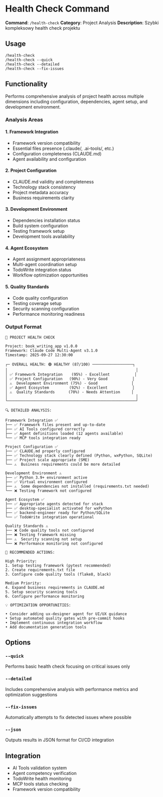 # Health Check Command

**Command**: `/health-check`
**Category**: Project Analysis
**Description**: Szybki kompleksowy health check projektu

## Usage

```
/health-check
/health-check --quick
/health-check --detailed
/health-check --fix-issues
```

## Functionality

Performs comprehensive analysis of project health across multiple dimensions including configuration, dependencies, agent setup, and development environment.

### Analysis Areas

#### 1. Framework Integration
- Framework version compatibility
- Essential files presence (.claude/, .ai-tools/, etc.)
- Configuration completeness (CLAUDE.md)
- Agent availability and configuration

#### 2. Project Configuration
- CLAUDE.md validity and completeness
- Technology stack consistency
- Project metadata accuracy
- Business requirements clarity

#### 3. Development Environment
- Dependencies installation status
- Build system configuration
- Testing framework setup
- Development tools availability

#### 4. Agent Ecosystem
- Agent assignment appropriateness
- Multi-agent coordination setup
- TodoWrite integration status
- Workflow optimization opportunities

#### 5. Quality Standards
- Code quality configuration
- Testing coverage setup
- Security scanning configuration
- Performance monitoring readiness

### Output Format
```
🏥 PROJECT HEALTH CHECK

Project: book_writing_app v1.0.0
Framework: Claude Code Multi-Agent v3.1.0
Timestamp: 2025-09-27 12:30:00

┌─ OVERALL HEALTH: 🟢 HEALTHY (87/100) ──────────────────┐
│                                                         │
│ ✅ Framework Integration    (95%) - Excellent           │
│ ✅ Project Configuration   (90%) - Very Good           │
│ ⚠️  Development Environment (75%) - Good               │
│ ✅ Agent Ecosystem         (92%) - Excellent           │
│ ⚠️  Quality Standards      (70%) - Needs Attention     │
│                                                         │
└─────────────────────────────────────────────────────────┘

🔍 DETAILED ANALYSIS:

Framework Integration ✅
├── ✅ Framework files present and up-to-date
├── ✅ AI Tools configured correctly
├── ✅ Agent definitions loaded (12 agents available)
└── ✅ MCP tools integration ready

Project Configuration ✅
├── ✅ CLAUDE.md properly configured
├── ✅ Technology stack clearly defined (Python, wxPython, SQLite)
├── ✅ Project scale appropriate (SME)
└── ⚠️  Business requirements could be more detailed

Development Environment ⚠️
├── ✅ Python 3.9+ environment active
├── ✅ Virtual environment configured
├── ⚠️  Some dependencies not installed (requirements.txt needed)
└── ❌ Testing framework not configured

Agent Ecosystem ✅
├── ✅ Appropriate agents detected for stack
├── ✅ desktop-specialist activated for wxPython
├── ✅ backend-engineer ready for Python/SQLite
└── ✅ TodoWrite integration operational

Quality Standards ⚠️
├── ❌ Code quality tools not configured
├── ❌ Testing framework missing
├── ⚠️  Security scanning not setup
└── ❌ Performance monitoring not configured

🔧 RECOMMENDED ACTIONS:

High Priority:
1. Setup testing framework (pytest recommended)
2. Create requirements.txt file
3. Configure code quality tools (flake8, black)

Medium Priority:
4. Expand business requirements in CLAUDE.md
5. Setup security scanning tools
6. Configure performance monitoring

💡 OPTIMIZATION OPPORTUNITIES:

• Consider adding ux-designer agent for UI/UX guidance
• Setup automated quality gates with pre-commit hooks
• Implement continuous integration workflow
• Add documentation generation tools
```

## Options

### `--quick`
Performs basic health check focusing on critical issues only

### `--detailed`
Includes comprehensive analysis with performance metrics and optimization suggestions

### `--fix-issues`
Automatically attempts to fix detected issues where possible

### `--json`
Outputs results in JSON format for CI/CD integration

## Integration

- AI Tools validation system
- Agent competency verification
- TodoWrite health monitoring
- MCP tools status checking
- Framework version compatibility